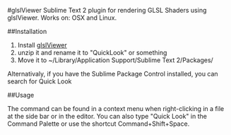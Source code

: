 #glslViewer
Sublime Text 2 plugin for rendering GLSL Shaders using glslViewer. Works on: OSX and Linux.

##Installation
1. Install [glslViewer](https://github.com/patriciogonzalezvivo/glslViewer)
2. unzip it and rename it to "QuickLook" or something
3. Move it to ~/Library/Application Support/Sublime Text 2/Packages/

Alternativaly, if you have the Sublime Package Control installed, you can search for Quick Look

##Usage

The command can be found in a context menu when right-clicking in a file at the side bar or in the editor. You can also type "Quick Look" in the Command Palette or use the shortcut Command+Shift+Space.